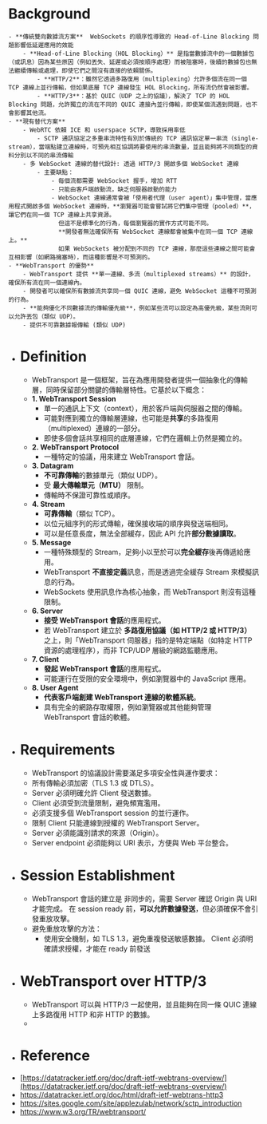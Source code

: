 # Background
	- **傳統雙向數據流方案**  WebSockets 的順序性導致的 Head-of-Line Blocking 問題影響低延遲應用的效能
		- **Head-of-Line Blocking（HOL Blocking）** 是指當數據流中的一個數據包（或訊息）因為某些原因（例如丟失、延遲或必須按順序處理）而被阻塞時，後續的數據包也無法繼續傳輸或處理，即使它們之間沒有直接的依賴關係。
			- **HTTP/2**：雖然它透過多路復用（multiplexing）允許多個流在同一個 TCP 連線上並行傳輸，但如果底層 TCP 連線發生 HOL Blocking，所有流仍然會被影響。
			- **HTTP/3**：基於 QUIC（UDP 之上的協議），解決了 TCP 的 HOL Blocking 問題，允許獨立的流在不同的 QUIC 連接內並行傳輸，即使某個流遇到問題，也不會影響其他流。
	- **現有替代方案**
		- WebRTC 依賴 ICE 和 userspace SCTP，導致採用率低
			- SCTP 通訊協定之多重串流特性有別於傳統的 TCP 通訊協定單一串流（single-stream），當端點建立連線時，可預先相互協調將要使用的串流數量，並且能夠將不同類型的資料分別以不同的串流傳輸
		- 多 WebSocket 連線的替代設計: 透過 HTTP/3 開啟多個 WebSocket 連線
			- 主要缺點：
				- 每個流都需要 WebSocket 握手，增加 RTT
				- 只能由客戶端啟動流，缺乏伺服器啟動的能力
				- WebSocket 連線通常會被「使用者代理（user agent）」集中管理，當應用程式開啟多個 WebSocket 連線時，**瀏覽器可能會嘗試將它們集中管理（pooled）**，讓它們在同一個 TCP 連線上共享資源。
				  但這不是標準化的行為，每個瀏覽器的實作方式可能不同。
				  **開發者無法確保所有 WebSocket 連線都會被集中在同一個 TCP 連線上。**
				  如果 WebSockets 被分配到不同的 TCP 連線，那麼這些連線之間可能會互相影響（如網路擁塞時），而這種影響是不可預測的。
	- **WebTransport 的優勢**
		- WebTransport 提供 **單一連線、多流（multiplexed streams）** 的設計，確保所有流在同一個連線內。
		- 開發者可以確保所有數據流共享同一個 QUIC 連線，避免 WebSocket 這種不可預測的行為。
		- **能夠優化不同數據流的傳輸優先級**，例如某些流可以設定為高優先級，某些流則可以允許丟包（類似 UDP）。
		- 提供不可靠數據報傳輸 (類似 UDP)
- # Definition
	- WebTransport 是一個框架，旨在為應用開發者提供一個抽象化的傳輸層，同時保留部分關鍵的傳輸層特性。它基於以下概念：
	- **1. WebTransport Session**
		- 單一的通訊上下文（context），用於客戶端與伺服器之間的傳輸。
		- 可能對應到獨立的傳輸層連線，也可能是**共享**的多路復用（multiplexed）連線的一部分。
		- 即使多個會話共享相同的底層連線，它們在邏輯上仍然是獨立的。
	- **2. WebTransport Protocol**
		- 一種特定的協議，用來建立 WebTransport 會話。
	- **3. Datagram**
		- **不可靠傳輸**的數據單元（類似 UDP）。
		- 受 **最大傳輸單元（MTU）** 限制。
		- 傳輸時不保證可靠性或順序。
	- **4. Stream**
		- **可靠傳輸**（類似 TCP）。
		- 以位元組序列的形式傳輸，確保接收端的順序與發送端相同。
		- 可以是任意長度，無法全部緩存，因此 API 允許**部分數據讀取**。
	- **5. Message**
		- 一種特殊類型的 Stream，足夠小以至於可以**完全緩存**後再傳遞給應用。
		- WebTransport **不直接定義**訊息，而是透過完全緩存 Stream 來模擬訊息的行為。
		- WebSockets 使用訊息作為核心抽象，而 WebTransport 則沒有這種限制。
	- **6. Server**
		- **接受 WebTransport 會話**的應用程式。
		- 若 WebTransport 建立於 **多路復用協議（如 HTTP/2 或 HTTP/3）** 之上，則「WebTransport 伺服器」指的是特定端點（如特定 HTTP 資源的處理程序），而非 TCP/UDP 層級的網路監聽應用。
	- **7. Client**
		- **發起 WebTransport 會話**的應用程式。
		- 可能運行在受限的安全環境中，例如瀏覽器中的 JavaScript 應用。
	- **8. User Agent**
		- **代表客戶端創建 WebTransport 連線的軟體系統**。
		- 具有完全的網路存取權限，例如瀏覽器或其他能夠管理 WebTransport 會話的軟體。
- # Requirements
	- WebTransport 的協議設計需要滿足多項安全性與運作要求：
	- 所有傳輸必須加密（TLS 1.3 或 DTLS）。
	- Server 必須明確允許 Client 發送數據。
	- Client 必須受到流量限制，避免頻寬濫用。
	- 必須支援多個 WebTransport session 的並行運作。
	- 限制 Client 只能連線到授權的 WebTransport Server。
	- Server 必須能識別請求的來源（Origin）。
	- Server endpoint 必須能夠以 URI 表示，方便與 Web 平台整合。
- # Session Establishment
	- WebTransport 會話的建立是 非同步的，需要 Server 確認 Origin 與 URI 才能完成。
	  在 session ready 前，**可以允許數據發送**，但必須確保不會引發重放攻擊。
	- 避免重放攻擊的方法：
		- 使用安全機制，如 TLS 1.3，避免重複發送敏感數據。
		  Client 必須明確請求授權，才能在 ready 前發送
- # WebTransport over HTTP/3
	- WebTransport 可以與 HTTP/3 一起使用，並且能夠在同一條 QUIC 連線上多路復用 HTTP 和非 HTTP 的數據。
	-
- # Reference
- [https://datatracker.ietf.org/doc/draft-ietf-webtrans-overview/](https://datatracker.ietf.org/doc/draft-ietf-webtrans-overview/)
- https://datatracker.ietf.org/doc/html/draft-ietf-webtrans-http3
- https://sites.google.com/site/applezulab/network/sctp_introduction
- https://www.w3.org/TR/webtransport/